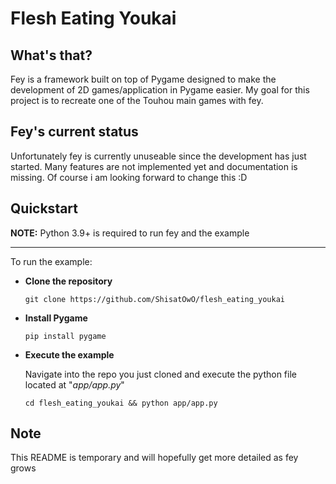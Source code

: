 # Flesh Eating Youkai
## What's that?
Fey is a framework built on top of Pygame designed to make the development of  2D games/application in Pygame easier. 
My goal for this project is to recreate one of the Touhou main games with fey.

## Fey's current status 
Unfortunately fey is currently unuseable since the development has just started. Many features are not implemented yet and documentation is missing.
Of course i am looking forward to change this :D

## Quickstart
**NOTE:** Python 3.9+ is required to run fey and the example
<hr>
To run the example:

* **Clone the repository**
    ```shell
    git clone https://github.com/ShisatOwO/flesh_eating_youkai
    ```
* **Install Pygame**
    ```shell
    pip install pygame
    ```
* **Execute the example**

    Navigate into the repo you just cloned and execute
    the python file located at "*app/app.py*"
    ```shell
    cd flesh_eating_youkai && python app/app.py
    ```
 
 ## Note
 This README is temporary and will hopefully get more detailed as fey grows
